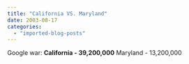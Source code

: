 ```yaml
---
title: "California VS. Maryland"
date: 2003-08-17
categories: 
  - "imported-blog-posts"
---
```


Google war: **California - 39,200,000** Maryland - 13,200,000
